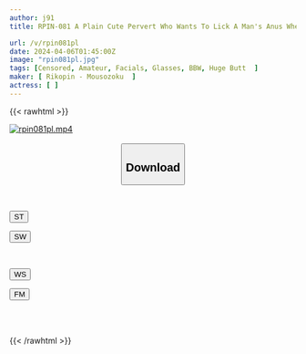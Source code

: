 ```yaml
---
author: j91
title: RPIN-081 A Plain Cute Pervert Who Wants To Lick A Man's Anus When She Drinks. She Gets Drunk And Loses Her Rationality. She Becomes A Complete Female And Goes Crazy By Sucking On Men's Dicks.

url: /v/rpin081pl
date: 2024-04-06T01:45:00Z
image: "rpin081pl.jpg"
tags: [Censored, Amateur, Facials, Glasses, BBW, Huge Butt	]
maker: [ Rikopin - Mousozoku  ]
actress: [ ]
---
```



{{< rawhtml >}}

<div class="video" data-videoid="X2y9ZwppwahDywm">
    <a href="javascript:;">
        <img src="/v/rpin081pl/rpin081pl.jpg" width="WIDTH" height="HEIGHT" alt="rpin081pl.mp4" loading="lazy">
    </a>
</div>

<script type="text/javascript" src="https://j91.asia/asset/on-demand-st.js"></script>

<br>
  <link rel="stylesheet" href="https://j91.asia/asset/bs5.css">
  
  <center>
  <button class="btn btn-primary" type="button" data-bs-toggle="collapse" data-bs-target=".multi-collapse" aria-expanded="false" aria-controls="multiCollapseExample1 multiCollapseExample2"><h2>Download</h2></button></center>
</p>
<div class="row">
  <div class="col">
    <div class="collapse multi-collapse" id="multiCollapseExample1">
      <div class="card card-body">
	      	      <br>
<div class="buttons">  
<p><a href="https://streamtape.to/v/X2y9ZwppwahDywm" target="_blank"><button class="btn-hover color-3"><i class="fa fa-download"></i> ST</button></a></p>
<p><a href="https://asnwish.com/idn8t7k1nevk" target="_blank"><button class="btn-hover color-2"><i class="fa fa-download"></i> SW</button></a></p></div>
    </div>
  </div>
</div>
  <div class="col">
    <div class="collapse multi-collapse" id="multiCollapseExample2">
      <div class="card card-body">
	      <br>
<div class="buttons">
<p><a href="https://wolfstream.tv/dayjbd8ralzs"><button class="btn-hover color-9"><i class="fa fa-download"></i> WS</button></a></p>
<p><a href="https://filemoon.sx/d/vjyovu4zpb78"><button class="btn-hover color-8"><i class="fa fa-download"></i> FM</button></a></p></div>
<br><br>
      </div>
    </div>
  </div>
</div>

{{< /rawhtml >}}